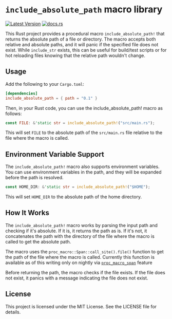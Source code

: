# `include_absolute_path` macro library
[![Latest Version](https://img.shields.io/crates/v/include_absolute_path.svg)](https://crates.io/crates/include_absolute_path) [![docs.rs](https://docs.rs/include_absolute_path/badge.svg)](https://docs.rs/include_absolute_path)  

This Rust project provides a procedural macro `include_absolute_path!` that returns the absolute path of a file or directory. 
The macro accepts both relative and absolute paths, and it will panic if the specified file does not exist.
While `include_str` exists, this can be useful for build/test scripts or for hot reloading files knowing that the relative path wouldn't change.

## Usage

Add the following to your `Cargo.toml`:

```toml
[dependencies]
include_absolute_path = { path = "0.1" }
```

Then, in your Rust code, you can use the include_absolute_path! macro as follows:

```rust
const FILE: &'static str = include_absolute_path!("src/main.rs");
```

This will set `FILE` to the absolute path of the `src/main.rs` file relative to the file where the macro is called.

## Environment Variable Support

The `include_absolute_path!` macro also supports environment variables. You can use environment variables in the path, and they will be expanded before the path is resolved.

```rust
const HOME_DIR: &'static str = include_absolute_path!("$HOME");
```

This will set `HOME_DIR` to the absolute path of the home directory.

## How It Works

The `include_absolute_path!` macro works by parsing the input path and checking if it's absolute. If it is, it returns the path as is. If it's not, it concatenates the path with the directory of the file where the macro is called to get the absolute path.

The macro uses the `proc_macro::Span::call_site().file()` function to get the path of the file where the macro is called. Currently this function is available as of this writing only on nightly via [`proc_macro_span`](https://github.com/rust-lang/rust/issues/54725) feature

Before returning the path, the macro checks if the file exists. If the file does not exist, it panics with a message indicating the file does not exist.

## License

This project is licensed under the MIT License. See the LICENSE file for details.
